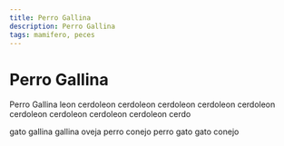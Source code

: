 ```yaml
---
title: Perro Gallina
description: Perro Gallina
tags: mamifero, peces
---
```


# Perro Gallina

Perro Gallina leon cerdoleon cerdoleon cerdoleon cerdoleon cerdoleon cerdoleon cerdoleon cerdoleon cerdoleon cerdo

gato gallina gallina oveja perro conejo perro gato gato conejo